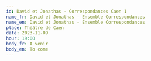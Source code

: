 ```yaml
---
id: David et Jonathas - Correspondances Caen 1
name_fr: David et Jonathas - Ensemble Correspondances
name_en: David et Jonathas - Ensemble Correspondances
place: Théâtre de Caen
date: 2023-11-09
hour: 19:00
body_fr: A venir
body_en: To come
---
```

